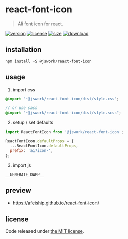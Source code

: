 # react-font-icon
> Ali font icon for react.

[![version][version-image]][version-url]
[![license][license-image]][license-url]
[![size][size-image]][size-url]
[![download][download-image]][download-url]

## installation
```shell
npm install -S @jswork/react-font-icon
```

## usage
1. import css
  ```scss
  @import "~@jswork/react-font-icon/dist/style.css";

  // or use sass
  @import "~@jswork/react-font-icon/dist/style.scss";
  ```
2. setup / set defaults
```js
import ReactFontIcon from '@jswork/react-font-icon';

ReactFontIcon.defaultProps = {
  ...ReactFontIcon.defaultProps,
  prefix: 'ai7icon-',
};
```
3. import js
  ```js
__GENERATE_DAPP__
  ```

## preview
- https://afeiship.github.io/react-font-icon/

## license
Code released under [the MIT license](https://github.com/afeiship/react-font-icon/blob/master/LICENSE.txt).

[version-image]: https://img.shields.io/npm/v/@jswork/react-font-icon
[version-url]: https://npmjs.org/package/@jswork/react-font-icon

[license-image]: https://img.shields.io/npm/l/@jswork/react-font-icon
[license-url]: https://github.com/afeiship/react-font-icon/blob/master/LICENSE.txt

[size-image]: https://img.shields.io/bundlephobia/minzip/@jswork/react-font-icon
[size-url]: https://github.com/afeiship/react-font-icon/blob/master/dist/react-font-icon.min.js

[download-image]: https://img.shields.io/npm/dm/@jswork/react-font-icon
[download-url]: https://www.npmjs.com/package/@jswork/react-font-icon
